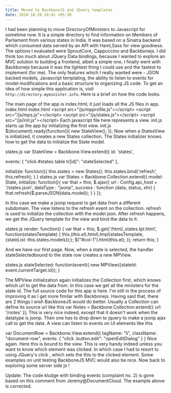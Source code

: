 ```yaml
---
title: Moved to BackboneJS and JQuery templates
date: 2010-10-28 20:41 +05:30
---
```

I had been planning to move DirectoryOfMinisters to Javascript for sometime now. It is a simple directory to find information on Members of Parliament from various states in India. It was based on a Sinatra backend which consumed data served by an API with Haml,Sass for view goodness.
The options I evaluated were SproutCore, Cappuccino and Backbonejs. I did think too much about JQuery Data bindings, because I wanted to explore an MVC solution to building a frontend, albeit a simple one. I finally went with Backbonejs because it was the lightest thing I could use and the fastest to implement (for me). The only features which I really wanted were - JSON backed models, Javascript templating, the ability to listen to events for model modifications and a basic structure to organizing JS code.
To get an idea of how simple this application is, visit `http://directory.myminister.info`. Here is a brief on how the code looks.

The main page of the app is index.html, it just loads all the JS files in app.
index.html
index.html
&lt;script src="/js/mpprofile.js"&gt;&lt;/script&gt;
&lt;script src="/js/mps.js"&gt;&lt;/script&gt;
&lt;script src="/js/states.js"&gt;&lt;/script&gt;
&lt;script src="/js/init.js"&gt;&lt;/script&gt;
Each javascript file here represents a view. init.js starts up the app by initializing the first view.
init.js
$(document).ready(function(){
  new StateView();
});
Now when a StatesView is initialized, it creates a new States collection. The States initializer knows how to get the data to initialize the State model.

states.js
var StateView = Backbone.View.extend({
  id: 'states',

  events: {
    "click #states table tr[id]": "stateSelected"
  },

  initialize: function(){
    this.states = new States();
    this.states.bind('refresh', this.refresh);
  }
}
states.js
var States  = Backbone.Collection.extend({
  model: State,
  initialize: function(){
    var that = this;
    $.ajax({
      url : Config.api_host + '/states.json',
      dataType : "jsonp",
      success : function (data, status, xhr) {
      that.refresh($.parseJSON(data.model));
    }
  }
});

In this case we make a jsonp request to get data from a different subdomain. The view listens to the refresh event on the collection. refresh is used to initialize the collection with the model json. After refresh happens, we get the JQuery template for the view and bind the data to it.

states.js
render: function() {
  var that = this;
  $.get('/html/_states.tpl.html', function(statesTemplate) {
    this.$(this.el).html($.tmpl(statesTemplate, {stateList: this.states.models}););
    $("#col-1").html(this.el);
  });
  return this;
}

And we have our first page. Now, when a state is selected, the handler stateSelectedbound to the state row creates a new MPView.

states.js
stateSelected: function(event){
  new MPView({stateId: event.currentTarget.id});
}

The MPView initialization again initializes the Collection first, which knows which url to get the data from. In this case we get all the ministers for the state id.
The full source code for this app is here. I'm still in the process of improving it as I get more fimilar with Backbonejs. 
Having said that, there are 2 things I wish BackboneJS would do better.
Usually a Collection can define its source url like this
var Notes = Backbone.Collection.extend({
  url: '/notes'
});
This is very nice indeed, except that it doesn't work when the datatype is jsonp. Then one has to drop down to jquery to make a jsonp ajax call to get the data.
A view can listen to events on UI elements like this

var DocumentRow = Backbone.View.extend({
  tagName: "li",
  className: "document-row",
  events: {
    "click .button.edit":   "openEditDialog"
  }
}
Nice again. Here this is bound to the view. This is very handy indeed unless you want to know which element was clicked. In which case I had to resort to using JQuery's click , which sets the this to the clicked element.
Some examples on unit testing BackboneJS MVC would also be nice.
Now back to exploring some server side js !

Update: The code kludge with binding events (complaint no. 2) is gone based on this comment from Jeremy@DocumentCloud. The example above is corrected.

